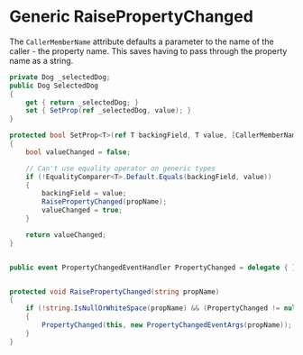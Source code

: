 # Generic RaisePropertyChanged

The `CallerMemberName` attribute defaults a parameter to the name of the caller - the property name. This saves having to pass through the property name as a string.

```csharp
private Dog _selectedDog;
public Dog SelectedDog
{
    get { return _selectedDog; }
    set { SetProp(ref _selectedDog, value); }
}

protected bool SetProp<T>(ref T backingField, T value, [CallerMemberName] string propName = null)
{
    bool valueChanged = false;

    // Can't use equality operator on generic types
    if (!EqualityComparer<T>.Default.Equals(backingField, value))
    {
        backingField = value;
        RaisePropertyChanged(propName);
        valueChanged = true;
    }

    return valueChanged;
}


public event PropertyChangedEventHandler PropertyChanged = delegate { };


protected void RaisePropertyChanged(string propName)
{
    if (!string.IsNullOrWhiteSpace(propName) && (PropertyChanged != null))
    {
        PropertyChanged(this, new PropertyChangedEventArgs(propName));
    }
}
```
<!--stackedit_data:
eyJoaXN0b3J5IjpbLTc3NzA5NjA4XX0=
-->